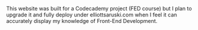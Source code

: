 This website was built for a Codecademy project (FED course) but I plan to upgrade it and fully deploy under elliottsaruski.com when I feel it can accurately display my knowledge of Front-End Development.
